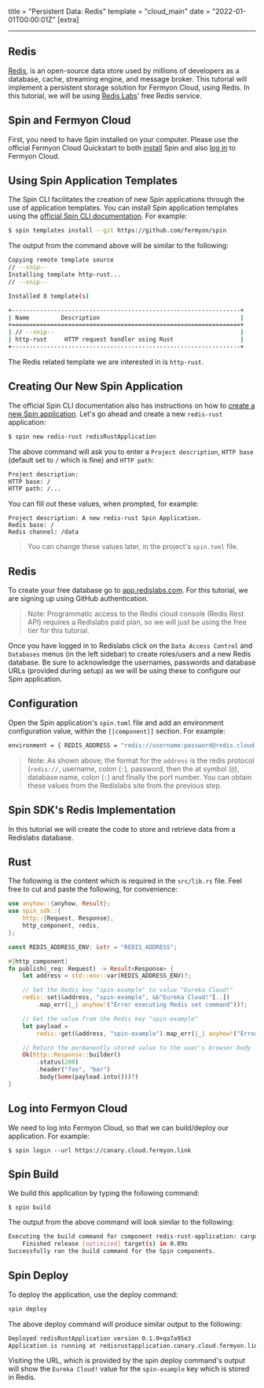 title = "Persistent Data: Redis"
template = "cloud_main"
date = "2022-01-01T00:00:01Z"
[extra]

---

## Redis

[Redis](https://redis.io/), is an open-source data store used by millions of developers as a database, cache, streaming engine, and message broker. This tutorial will implement a persistent storage solution for Fermyon Cloud, using Redis. In this tutorial, we will be using [Redis Labs](https://redis.com/)' free Redis service.

## Spin and Fermyon Cloud

First, you need to have Spin installed on your computer. Please use the official Fermyon Cloud Quickstart to both [install](https://developer.fermyon.com/cloud/quickstart/#install-spin) Spin and also [log in](https://developer.fermyon.com/cloud/quickstart/#log-in-to-the-fermyon-cloud) to Fermyon Cloud.

## Using Spin Application Templates

The Spin CLI facilitates the creation of new Spin applications through the use of application templates. You can install Spin application templates using the [official Spin CLI documentation](https://developer.fermyon.com/cloud/cli-reference/#templates). For example:

<!-- @selectiveCpy -->

```bash
$ spin templates install --git https://github.com/fermyon/spin
```

The output from the command above will be similar to the following:

<!-- @nocpy -->

```bash
Copying remote template source
// --snip--
Installing template http-rust...
// --snip--

Installed 8 template(s)

+-----------------------------------------------------------------+
| Name         Description                                        |
+=================================================================+
| // --snip--                                                     |
| http-rust     HTTP request handler using Rust                   |
+-----------------------------------------------------------------+
```

The Redis related template we are interested in is `http-rust`.

## Creating Our New Spin Application

The official Spin CLI documentation also has instructions on how to [create a new Spin application](https://developer.fermyon.com/cloud/cli-reference/#new). Let's go ahead and create a new `redis-rust` application: 

<!-- @selectiveCpy -->

```bash
$ spin new redis-rust redisRustApplication
```

The above command will ask you to enter a `Project description`, `HTTP base` (default set to `/` which is fine) and `HTTP path`:

<!-- @nocpy -->

```bash
Project description: 
HTTP base: /
HTTP path: /...
```

You can fill out these values, when prompted, for example:

<!-- @nocpy -->

```console
Project description: A new redis-rust Spin Application.
Redis base: /
Redis channel: /data
```

> You can change these values later, in the project's `spin.toml` file.

## Redis 

To create your free database go to [app.redislabs.com](https://app.redislabs.com/). For this tutorial, we are signing up using GitHub authentication. 

> Note: Programmatic access to the Redis cloud console (Redis Rest API) requires a Redislabs paid plan, so we will just be using the free tier for this tutorial. 
 
Once you have logged in to Redislabs click on the `Data Access Control` and `Databases` menus (in the left sidebar) to create roles/users and a new Redis database. Be sure to acknowledge the usernames, passwords and database URLs (provided during setup) as we will be using these to configure our Spin application.

## Configuration

Open the Spin application's `spin.toml` file and add an environment configuration value, within the `[[component]]` section. For example:

```bash
environment = { REDIS_ADDRESS = "redis://username:password@redis.cloud.redislabs.com:16675" }
```

> Note: As shown above; the format for the `address` is the redis protocol (`redis://`, username, colon (`:`), password, then the at symbol (`@`), database name, colon (`:`) and finally the port number. You can obtain these values from the Redislabs site from the previous step.

## Spin SDK's Redis Implementation

In this tutorial we will create the code to store and retrieve data from a Redislabs database.

## Rust 

The following is the content which is required in the `src/lib.rs` file. Feel free to cut and paste the following, for convenience:

```rust
use anyhow::{anyhow, Result};
use spin_sdk::{
    http::{Request, Response},
    http_component, redis,
};

const REDIS_ADDRESS_ENV: &str = "REDIS_ADDRESS";

#[http_component]
fn publish(_req: Request) -> Result<Response> {
    let address = std::env::var(REDIS_ADDRESS_ENV)?;

    // Set the Redis key "spin-example" to value "Eureka Cloud!"
    redis::set(&address, "spin-example", &b"Eureka Cloud!"[..])
        .map_err(|_| anyhow!("Error executing Redis set command"))?;

    // Get the value from the Redis key "spin-example"
    let payload =
        redis::get(&address, "spin-example").map_err(|_| anyhow!("Error querying Redis"))?;

    // Return the permanently stored value to the user's browser body
    Ok(http::Response::builder()
        .status(200)
        .header("foo", "bar")
        .body(Some(payload.into()))?)
}
```

## Log into Fermyon Cloud

We need to log into Fermyon Cloud, so that we can build/deploy our application. For example:

<!-- @selectiveCpy -->

```console
$ spin login --url https://canary.cloud.fermyon.link
```

## Spin Build

We build this application by typing the following command:
<!-- @selectiveCpy -->

```console
$ spin build
```

The output from the above command will look similar to the following:

```bash
Executing the build command for component redis-rust-application: cargo build --target wasm32-wasi --release
    Finished release [optimized] target(s) in 0.09s
Successfully ran the build command for the Spin components.
```

## Spin Deploy

To deploy the application, use the deploy command:

```bash
spin deploy
```

The above deploy command will produce similar output to the following:

```bash
Deployed redisRustApplication version 0.1.0+qa7a95e3
Application is running at redisrustapplication.canary.cloud.fermyon.link
```

Visiting the URL, which is provided by the spin deploy command's output will show the `Eureka Cloud!` value for the `spin-example` key which is stored in Redis.